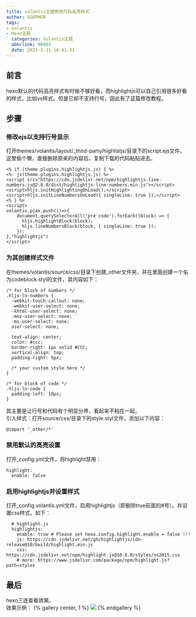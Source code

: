 ```yaml
---
title: volantis主题修改代码高亮样式
author: GOOPHER
tags:
- volantis
- Hexo主题
  categories: Volantis主题
  abbrlink: 00003
  date: 2021-3-31 16:41:31
---
```

## 前言
hexo默认的代码高亮样式有时候不够好看，而highlightjs可以自己引用很多好看的样式，比如vs样式。但是它却不支持行号，因此有了这篇修改教程。  
## 步骤
### 修改ejs以支持行号显示
打开themes/volantis/layout/_third-party/highlistjs/目录下的script.ejs文件，  
这里偷个懒，直接删除原来的内容后，复制下载的代码粘贴进去。
```
<% if (theme.plugins.highlightjs.js) { %>
<%- js(theme.plugins.highlightjs.js) %>
<script src="https://cdn.jsdelivr.net/npm/highlightjs-line-numbers.js@2.8.0/dist/highlightjs-line-numbers.min.js"></script>
<script>hljs.initHighlightingOnLoad();</script>
<script>hljs.initLineNumbersOnLoad({ singleLine: true });</script>
<% } %>
<script>
volantis.pjax.push(()=>{
	document.querySelectorAll('pre code').forEach((block) => {
	  hljs.highlightBlock(block);
      hljs.lineNumbersBlock(block, { singleLine: true });
	});
},"highlightjs")
</script>

```
### 为其创建样式文件
在themes/volantis/source/css/目录下创建_other文件夹，并在里面创建一个名为codeblock.styl的文件，其内容如下：
```
/* for block of numbers */
.hljs-ln-numbers {
  -webkit-touch-callout: none;
  -webkit-user-select: none;
  -khtml-user-select: none;
  -moz-user-select: none;
  -ms-user-select: none;
  user-select: none;

  text-align: center;
  color: #ccc;
  border-right: 1px solid #CCC;
  vertical-align: top;
  padding-right: 5px;

  /* your custom style here */
}

/* for block of code */
.hljs-ln-code {
  padding-left: 10px;
}
```
其主要是让行号和代码有个明显分界，看起来不粘在一起。  
引入样式：打开source/css/目录下的style.styl文件，添加以下内容：
```
@import '_other/*'
```
### 禁用默认的高亮设置
打开_config.yml文件，将highlight禁用：
```
highlight:
  enable: false
```
### 启用highlightjs并设置样式
打开_config.volantis.yml文件，启用highlightjs（即删除true前面的#号）。并设置css样式，如下：
```
  # highlight.js
  highlightjs:
    enable: true # Please set hexo.config.highlight.enable = false !!!
    js: https://cdn.jsdelivr.net/gh/highlightjs/cdn-release@10/build/highlight.min.js
    css: https://cdn.jsdelivr.net/npm/highlight.js@10.6.0/styles/vs2015.css
    # more: https://www.jsdelivr.com/package/npm/highlight.js?path=styles
```
## 最后
hexo三连查看效果。  
效果示例：
{% gallery center, 1 %}
![](https://cdn.jsdelivr.net/gh/Goopher97/tuchuang2@master/img/QQ20210401-012851@2x.png)
{% endgallery %}